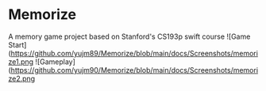 # Memorize
A memory game project based on Stanford's CS193p swift course
![Game Start](https://github.com/yujm89/Memorize/blob/main/docs/Screenshots/memorize1.png
![Gameplay](https://github.com/yujm90/Memorize/blob/main/docs/Screenshots/memorize2.png


